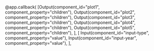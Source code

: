 @app.callback(
    [Output(component_id="plot1", component_property="children"),
        Output(component_id="plot2", component_property="children"),
        Output(component_id="plot3", component_property="children"),
        Output(component_id="plot4", component_property="children"),
        Output(component_id="plot5", component_property="children"),
    ],
    [
        Input(component_id="input-type", component_property="value"),
        Input(component_id="input-year", component_property="value"),
    ],

